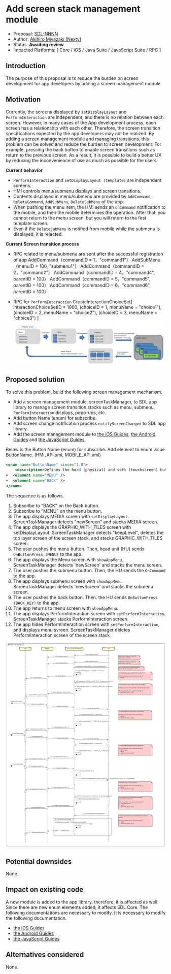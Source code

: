 # Add screen stack management module

* Proposal: [SDL-NNNN](NNNN-Add-screen-stack-management-module.md)
* Author: [Akihiro Miyazaki (Nexty)](https://github.com/Akihiro-Miyazaki)
* Status: **Awaiting review**
* Impacted Platforms: [ Core / iOS / Java Suite / JavaScript Suite / RPC ]

## Introduction
The purpose of this proposal is to reduce the burden on screen development for app developers by adding a screen management module.


## Motivation
Currently, the screens displayed by `setDisplayLayout` and `PerformInteraction` are independent, and there is no relation between each screen. However, in many cases of the App development process, each screen has a relationship with each other. Therefore, the screen transition specifications expected by the app developers may not be realized. By adding a screen management module and managing transitions, this problem can be solved and reduce the burden to screen development. For example, pressing the back button to enable screen transitions such as return to the previous screen. As a result, it is possible to build a better UX by reducing the inconvenience of use as much as possible for the users.

<b>Current behavior</b>
 - `PerformInteraction` and `setDisplayLayout (template)` are independent screens.
 - HMI controls menu/submenu displays and screen transitions.
 - Contents displayed in menu/submenu are provided by `AddCommand`, `DeleteCommand`, `AddSubMenu`, `DeleteSubMenu` of the app.
 - When pushing the menu item, the HMI sends an `onCommand` notification to the mobile, and then the mobile determines the operation.
   After that, you cannot return to the menu screen, but you will return to the first template screen.
 - Even if the `DeleteSubMenu` is notified from mobile while the submenu is displayed, it is rejected.

<b>Current Screen transition process</b>

- RPC related to menu/submenu are sent after the successful registration of app
AddCommand（commandID = 1，"command1"）
AddSubMenu（menuID = 100, "submenu1"）
AddCommand（commandID = 2，"command2"）
AddCommand（commandID = 4，"command4", parentID = 100）
AddCommand（commandID = 5，"command5", parentID = 100）
AddCommand（commandID = 6，"command6", parentID = 100）

- RPC for `PerformInteraction`
CreateInteractionChoiceSet[
	 interactionChoiceSetID = 1000,
	(choiceID = 1,  menuName = "choice1"),
	(choiceID = 2,  menuName = "choice2"),
	(choiceID = 3,  menuName = "choice3") ]
![Screen_transition_process.png](../assets/proposals/NNNN-Add-screen-stack-management-module/Screen_transition_process.png)

## Proposed solution
To solve this problem, build the following screen management mechanism.

- Add a screen management module, screenTaskManager, to SDL app library to manage screen transition stacks such as menu, submenu, `PerformInteraction` displays, popo-ups, etc.
- Add button Name (enum) for subscribe.
- Add screen change notification process `notifyScreenChanged` to SDL app library.
- Add the screen management module to [the iOS Guides](https://smartdevicelink.com/en/guides/iOS/displaying-a-user-interface/template-images/), [the Android Guides](https://smartdevicelink.com/en/guides/android/displaying-a-user-interface/main-screen-templates/) and [the JavaScript Guides](https://smartdevicelink.com/en/guides/javascript/displaying-a-user-interface/main-screen-templates/).

Below is the Button Name (enum) for subscribe.
Add element to enum value ButtonName. (HMI_API.xml, MOBILE_API.xml)

```xml
<enum name="ButtonName" since="1.0">
    <description>Defines the hard (physical) and soft (touchscreen) buttons available from the module</description>
+  <element name="MENU" />
+  <element name="BACK" />
</enum>

```

The sequence is as follows.

1. Subscribe to "BACK" on the Back button.
2. Subscribe to "MENU" on the menu button.
3. The app displays MEDIA screen with `setDisplayLayout`. ScreenTaskManager detects "newScreen" and stacks MEDIA screen.
4. The app displays the GRAPHIC_WITH_TILES screen with setDisplayLayout. ScreenTaskManager detects "keepLevel", deletes the top layer screen of the screen stack, and stacks GRAPHIC_WITH_TILES screen.
5. The user pushes the menu button. Then, head unit (HU) sends `OnButtonPress (MENU)` to the app.
6. The app displays the Menu screen with `showAppMenu`. ScreenTaskManager detects 'newScreen' and stacks the menu screen.
7. The user pushes the submenu button. Then, the HU sends the `OnCommand` to the app.
8. The app displays submenu screen with `showAppMenu`. ScreenTaskManager detects 'newScreen' and stacks the submenu screen.
9. The user pushes the back button. Then. the HU sends `OnButtonPress (BACK_KEY)` to the app.
10. The app returns to menu screen with `showAppMenu`.
11. The app displays PerformInteraction screen with `setPerformInteraction`. ScreenTaskManager  stacks PerformInteraction screen.
12. The app hides PerformInteraction screen with `setPerformInteraction`, and displays menu svreen. ScreenTaskManager  deletes  PerformInteraction screen of the screen stack.

![new_sequence.png](../assets/proposals/NNNN-Add-screen-stack-management-module/new_sequence.png)

## Potential downsides
None.

## Impact on existing code
A new module is added to the app library, therefore, it is affected as well.
Since there are new enum elements added, it affects SDL Core.
The following documentations are necessary to modify.
It is necessary to modify the following documentation.

- [the iOS Guides](https://smartdevicelink.com/en/guides/iOS/displaying-a-user-interface/template-images/)
- [the Android Guides](https://smartdevicelink.com/en/guides/android/displaying-a-user-interface/main-screen-templates/)
- [the JavaScript Guides](https://smartdevicelink.com/en/guides/javascript/displaying-a-user-interface/main-screen-templates/)

## Alternatives considered
None.
